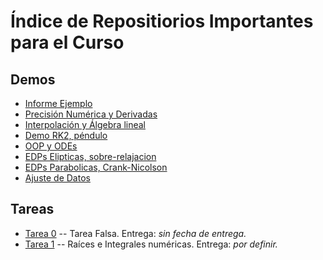 # Índice de Repositiorios Importantes para el Curso

## Demos

- [Informe Ejemplo](#)
- [Precisión Numérica y Derivadas](#)
- [Interpolación y Álgebra lineal](#)
- [Demo RK2, péndulo](#)
- [OOP y ODEs](#)
- [EDPs Elipticas, sobre-relajacion](#)
- [EDPs Parabolicas, Crank-Nicolson](#)
- [Ajuste de Datos](#)


## Tareas

- [Tarea 0](#) -- Tarea Falsa. Entrega: _sin fecha de entrega._
- [Tarea 1](#) -- Raíces e Integrales numéricas. Entrega: _por definir._
